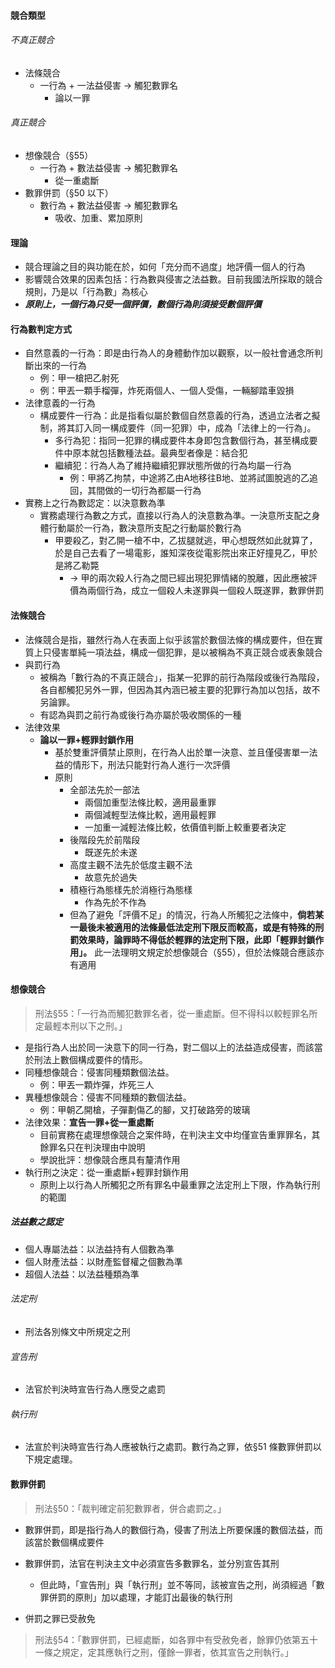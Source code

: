 #### 競合類型
###### 不真正競合
* 法條競合
	* 一行為 + 一法益侵害 $\rightarrow$ 觸犯數罪名
		* 論以一罪
###### 真正競合
* 想像競合（§55）
	* 一行為 + 數法益侵害 $\rightarrow$ 觸犯數罪名
		* 從一重處斷
* 數罪併罰（§50 以下）
	* 數行為 + 數法益侵害 $\rightarrow$ 觸犯數罪名
		* 吸收、加重、累加原則

#### 理論
* 競合理論之目的與功能在於，如何「充分而不過度」地評價一個人的行為
* 影響競合效果的因素包括：行為數與侵害之法益數。目前我國法所採取的競合規則，乃是以「行為數」為核心
* ***原則上，一個行為只受一個評價，數個行為則須接受數個評價***

#### 行為數判定方式
* 自然意義的一行為：即是由行為人的身體動作加以觀察，以一般社會通念所判斷出來的一行為
	* 例：甲一槍把乙射死
	* 例：甲丟一顆手榴彈，炸死兩個人、一個人受傷，一輛腳踏車毀損
* 法律意義的一行為
	* 構成要件一行為：此是指看似屬於數個自然意義的行為，透過立法者之擬制，將其訂入同一構成要件（同一犯罪）中，成為「法律上的一行為」。
		* 多行為犯：指同一犯罪的構成要件本身即包含數個行為，甚至構成要件中原本就包括數種法益。最典型者像是：結合犯
		* 繼續犯：行為人為了維持繼續犯罪狀態所做的行為均屬一行為
			* 例：甲將乙拘禁，中途將乙由A地移往B地、並將試圖脫逃的乙追回，其間做的一切行為都屬一行為
* 實務上之行為數認定：以決意數為準
	* 實務處理行為數之方式，直接以行為人的決意數為準。一決意所支配之身體行動屬於一行為，數決意所支配之行動屬於數行為
		* 甲要殺乙，對乙開一槍不中，乙拔腿就逃，甲心想既然如此就算了，於是自己去看了一場電影，誰知深夜從電影院出來正好撞見乙，甲於是將乙勒斃
			* → 甲的兩次殺人行為之間已經出現犯罪情緒的脫離，因此應被評價為兩個行為，成立一個殺人未遂罪與一個殺人既遂罪，數罪併罰

#### 法條競合
* 法條競合是指，雖然行為人在表面上似乎該當於數個法條的構成要件，但在實質上只侵害單純一項法益，構成一個犯罪，是以被稱為不真正競合或表象競合
* 與罰行為
	* 被稱為「數行為的不真正競合」，指某一犯罪的前行為階段或後行為階段，各自都觸犯另外一罪，但因為其內涵已被主要的犯罪行為加以包括，故不另論罪。
	* 有認為與罰之前行為或後行為亦屬於吸收關係的一種
* 法律效果
	* **論以一罪+輕罪封鎖作用**
		* 基於雙重評價禁止原則，在行為人出於單一決意、並且僅侵害單一法益的情形下，刑法只能對行為人進行一次評價
		* 原則
			* 全部法先於一部法
				* 兩個加重型法條比較，適用最重罪
				* 兩個減輕型法條比較，適用最輕罪
				* 一加重一減輕法條比較，依價值判斷上較重要者決定
			* 後階段先於前階段
				* 既遂先於未遂
			* 高度主觀不法先於低度主觀不法
				* 故意先於過失
			* 積極行為態樣先於消極行為態樣
				* 作為先於不作為
			* 但為了避免「評價不足」的情況，行為人所觸犯之法條中，**倘若某一最後未被適用的法條最低法定刑下限反而較高，或是有特殊的刑罰效果時，論罪時不得低於輕罪的法定刑下限，此即「輕罪封鎖作用」。** 此一法理明文規定於想像競合（§55），但於法條競合應該亦有適用

#### 想像競合
> 刑法§55：「一行為而觸犯數罪名者，從一重處斷。但不得科以較輕罪名所定最輕本刑以下之刑。」

* 是指行為人出於同一決意下的同一行為，對二個以上的法益造成侵害，而該當於刑法上數個構成要件的情形。
* 同種想像競合：侵害同種類數個法益。
	* 例：甲丟一顆炸彈，炸死三人
* 異種想像競合：侵害不同種類的數個法益。
	* 例：甲朝乙開槍，子彈劃傷乙的腳，又打破路旁的玻璃
* 法律效果：**宣告一罪+從一重處斷**
	* 目前實務在處理想像競合之案件時，在判決主文中均僅宣告重罪罪名，其餘罪名只在判決理由中說明
	* 學說批評：想像競合應具有釐清作用
* 執行刑之決定：從一重處斷+輕罪封鎖作用
	* 原則上以行為人所觸犯之所有罪名中最重罪之法定刑上下限，作為執行刑的範圍

##### 法益數之認定
* 個人專屬法益：以法益持有人個數為準
* 個人財產法益：以財產監督權之個數為準
* 超個人法益：以法益種類為準

###### 法定刑
* 刑法各別條文中所規定之刑
###### 宣告刑
* 法官於判決時宣告行為人應受之處罰
###### 執行刑
* 法宣於判決時宣告行為人應被執行之處罰。數行為之罪，依§51 條數罪併罰以下規定處理。

#### 數罪併罰
> 刑法§50：「裁判確定前犯數罪者，併合處罰之。」

* 數罪併罰，即是指行為人的數個行為，侵害了刑法上所要保護的數個法益，而該當於數個構成要件
* 數罪併罰，法官在判決主文中必須宣告多數罪名，並分別宣告其刑
	* 但此時，「宣告刑」與「執行刑」並不等同，該被宣告之刑，尚須經過「數罪併罰的原則」加以處理，才能訂出最後的執行刑

* 併罰之罪已受赦免
> 刑法§54：「數罪併罰，已經處斷，如各罪中有受赦免者，餘罪仍依第五十一條之規定，定其應執行之刑，僅餘一罪者，依其宣告之刑執行。」